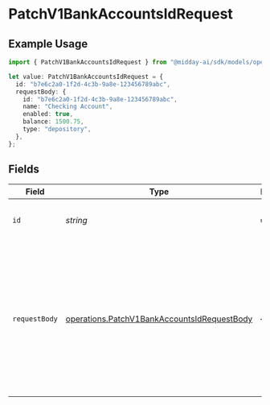 # PatchV1BankAccountsIdRequest

## Example Usage

```typescript
import { PatchV1BankAccountsIdRequest } from "@midday-ai/sdk/models/operations";

let value: PatchV1BankAccountsIdRequest = {
  id: "b7e6c2a0-1f2d-4c3b-9a8e-123456789abc",
  requestBody: {
    id: "b7e6c2a0-1f2d-4c3b-9a8e-123456789abc",
    name: "Checking Account",
    enabled: true,
    balance: 1500.75,
    type: "depository",
  },
};
```

## Fields

| Field                                                                                                                                   | Type                                                                                                                                    | Required                                                                                                                                | Description                                                                                                                             | Example                                                                                                                                 |
| --------------------------------------------------------------------------------------------------------------------------------------- | --------------------------------------------------------------------------------------------------------------------------------------- | --------------------------------------------------------------------------------------------------------------------------------------- | --------------------------------------------------------------------------------------------------------------------------------------- | --------------------------------------------------------------------------------------------------------------------------------------- |
| `id`                                                                                                                                    | *string*                                                                                                                                | :heavy_check_mark:                                                                                                                      | N/A                                                                                                                                     | b7e6c2a0-1f2d-4c3b-9a8e-123456789abc                                                                                                    |
| `requestBody`                                                                                                                           | [operations.PatchV1BankAccountsIdRequestBody](../../models/operations/patchv1bankaccountsidrequestbody.md)                              | :heavy_minus_sign:                                                                                                                      | N/A                                                                                                                                     | {<br/>"id": "b7e6c2a0-1f2d-4c3b-9a8e-123456789abc",<br/>"name": "Checking Account",<br/>"enabled": true,<br/>"balance": 1500.75,<br/>"type": "depository"<br/>} |